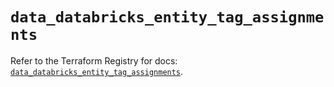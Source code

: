 # `data_databricks_entity_tag_assignments`

Refer to the Terraform Registry for docs: [`data_databricks_entity_tag_assignments`](https://registry.terraform.io/providers/databricks/databricks/1.94.0/docs/data-sources/entity_tag_assignments).
